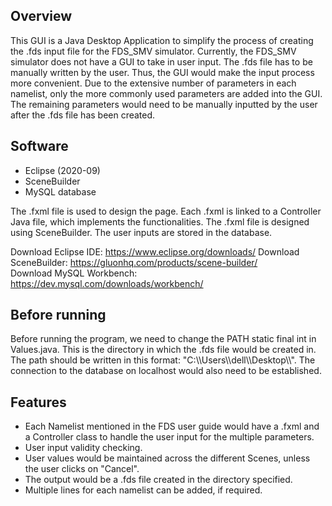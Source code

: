 ## Overview
This GUI is a Java Desktop Application to simplify the process of creating the .fds input file for the FDS_SMV simulator. Currently, the FDS_SMV simulator does not have a GUI to take in user input. The .fds file has to be manually written by the user. Thus, the GUI would make the input process more convenient. Due to the extensive number of parameters in each namelist, only the more commonly used parameters are added into the GUI. The remaining parameters would need to be manually inputted by the user after the .fds file has been created.

## Software
- Eclipse (2020-09)
- SceneBuilder
- MySQL database 

The .fxml file is used to design the page. Each .fxml is linked to a Controller Java file, which implements the functionalities. The .fxml file is designed using SceneBuilder. The user inputs are stored in the database.

Download Eclipse IDE: https://www.eclipse.org/downloads/ 
Download SceneBuilder: https://gluonhq.com/products/scene-builder/  
Download MySQL Workbench: https://dev.mysql.com/downloads/workbench/ 

## Before running
Before running the program, we need to change the PATH static final int in Values.java. This is the directory in which the .fds file would be created in. The path should be written in this format: "C:\\\Users\\\dell\\\Desktop\\\\".
The connection to the database on localhost would also need to be established.

## Features
- Each Namelist mentioned in the FDS user guide would have a .fxml and a Controller class to handle the user input for the multiple parameters.
- User input validity checking.
- User values would be maintained across the different Scenes, unless the user clicks on "Cancel".
- The output would be a .fds file created in the directory specified.
- Multiple lines for each namelist can be added, if required.
